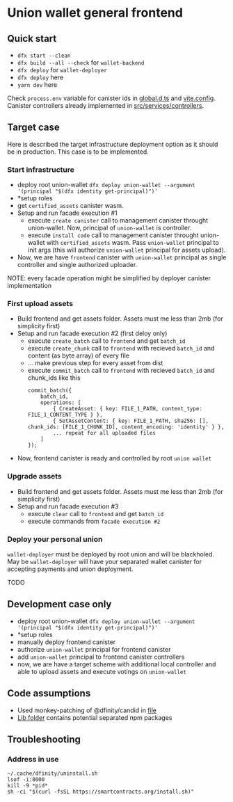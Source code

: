 # Union wallet general frontend

## Quick start

- `dfx start --clean`
- `dfx build --all --check` for `wallet-backend`
- `dfx deploy` for `wallet-deployer`
- `dfx deploy` here
- `yarn dev` here

Check `process.env` variable for canister ids in [global.d.ts](./global.d.ts) and [vite.config](./vite.config.ts). Canister controllers already implemented in [src/services/controllers](./src/services/controllers/).

## Target case

Here is described the target infrastructure deployment option as it should be in production. This case is to be implemented.

### Start infrastructure

- deploy root union-wallet `dfx deploy union-wallet --argument '(principal "$(dfx identity get-principal)")'`
- \*setup roles
- get `certified_assets` canister wasm.
- Setup and run facade execution #1
  - execute `create canister` call to management canister throught union-wallet. Now, principal of `union-wallet` is controller.
  - execute `install code` call to management canister throught union-wallet with `certified_assets` wasm. Pass `union-wallet` principal to init args (this will authorize `union-wallet` principal for assets upload).
- Now, we are have `frontend` canister with `union-wallet` principal as single controller and single authorized uploader.

NOTE: every facade operation might be simplified by deployer canister implementation

### First upload assets

- Build frontend and get assets folder. Assets must me less than 2mb (for simplicity first)
- Setup and run facade execution #2 (first deloy only)
  - execute `create_batch` call to `frontend` and get `batch_id`
  - execute `create_chunk` call to `frontend` with recieved `batch_id` and content (as byte array) of every file
  - ... make previous step for every asset from dist
  - execute `commit_batch` call to `frontend` with recieved `batch_id` and chunk_ids like this
    ```
    commit_batch({
    	batch_id,
    	operations: [
    		{ CreateAsset: { key: FILE_1_PATH, content_type: FILE_1_CONTENT_TYPE } },
    		{ SetAssetContent: { key: FILE_1_PATH, sha256: [], chunk_ids: [FILE_1_CHUNK_ID], content_encoding: 'identity' } },
    		... repeat for all uploaded files
    	]
    });
    ```
- Now, frontend canister is ready and controlled by root `union wallet`

### Upgrade assets

- Build frontend and get assets folder. Assets must me less than 2mb (for simplicity first)
- Setup and run facade execution #3
  - execute `clear` call to `frontend` and get `batch_id`
  - execute commands from `facade execution #2`

### Deploy your personal union

`wallet-deployer` must be deployed by root union and will be blackholed. May be `wallet-deployer` will have your separated wallet canister for accepting payments and union deployment.

TODO

## Development case only

- deploy root union-wallet `dfx deploy union-wallet --argument '(principal "$(dfx identity get-principal)")'`
- \*setup roles
- manually deploy frontend canister
- authorize `union-wallet` principal for frontend canister
- add `union-wallet` principal to frontend canister controllers
- now, we are have a target scheme with additional local controller and able to upload assets and execute votings on `union-wallet`

## Code assumptions

- Used monkey-patching of @dfinity/candid in [file](./src/services/controllers/idl-monkey-patching.ts)
- [Lib folder](./src/lib/README.md) contains potential separated npm packages

## Troubleshooting

### Address in use

```
~/.cache/dfinity/uninstall.sh
lsof -i:8000
kill -9 *pid*
sh -ci "$(curl -fsSL https://smartcontracts.org/install.sh)"
```
